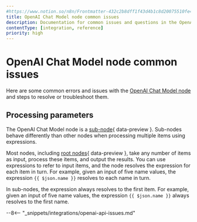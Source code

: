 ```yaml
---
#https://www.notion.so/n8n/Frontmatter-432c2b8dff1f43d4b1c8d20075510fe4
title: OpenAI Chat Model node common issues
description: Documentation for common issues and questions in the OpenAI Chat Model node in n8n, a workflow automation platform. Includes details of the issue and suggested solutions.
contentType: [integration, reference]
priority: high
---
```


# OpenAI Chat Model node common issues

Here are some common errors and issues with the [OpenAI Chat Model node](/integrations/builtin/cluster-nodes/sub-nodes/n8n-nodes-langchain.lmchatopenai/index.md) and steps to resolve or troubleshoot them.

## Processing parameters

The OpenAI Chat Model node is a [sub-node](/glossary/#sub-node-n8n){ data-preview }. Sub-nodes behave differently than other nodes when processing multiple items using expressions.

Most nodes, including [root nodes](/glossary/#root-node-n8n){ data-preview }, take any number of items as input, process these items, and output the results. You can use expressions to refer to input items, and the node resolves the expression for each item in turn. For example, given an input of five name values, the expression `{{ $json.name }}` resolves to each name in turn.

In sub-nodes, the expression always resolves to the first item. For example, given an input of five name values, the expression `{{ $json.name }}` always resolves to the first name.

--8<-- "_snippets/integrations/openai-api-issues.md"
